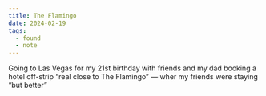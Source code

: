 ```yaml
---
title: The Flamingo
date: 2024-02-19
tags:
  - found
  - note
---
```


Going to Las Vegas for my 21st birthday with friends and my dad booking a hotel off-strip “real close to The Flamingo” — wher my friends were staying “but better”
